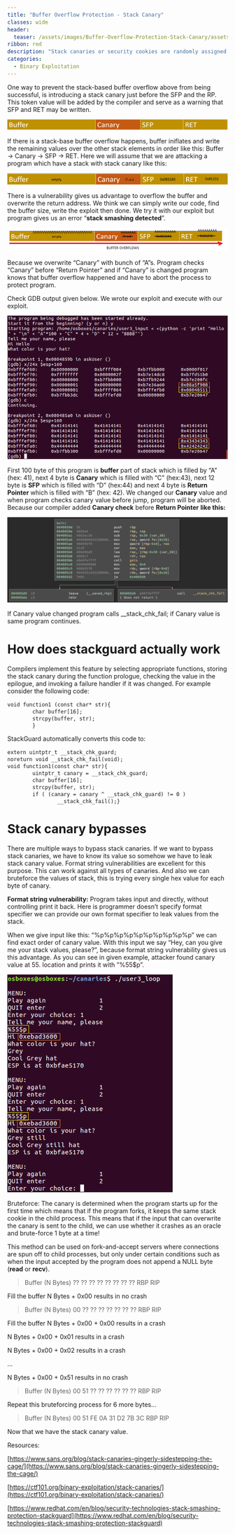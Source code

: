 ```yaml
---
title: "Buffer Overflow Protection - Stack Canary"
classes: wide
header:
  teaser: /assets/images/Buffer-Overflow-Protection-Stack-Canary/assets/logo.jpg
ribbon: red
description: "Stack canaries or security cookies are randomly assigned or tell-tale parts added to binary. It aims to protect from changing/manipulating critical stack values like “Return Address Pointer”."
categories:
  - Binary Exploitation
---
```


One way to prevent the stack-based buffer overflow above from being successful, is introducing a stack canary just before the SFP and the RP. This token value will be added by the compiler and serve as a warning that SFP and RET may be written.

![Untitled](/assets/images/Binary-Exploitation/Buffer-Overflow-Protection-Stack-Canary/Untitled.png)

If there is a stack-base buffer overflow happens, buffer iniflates and write the remaining values over the other stack elements in order like this: Buffer → Canary → SFP → RET. Here we will assume that we  are attacking a program which have a stack with stack canary like this:

![Untitled](/assets/images/Binary-Exploitation/Buffer-Overflow-Protection-Stack-Canary/Untitled%201.png)

There is a vulnerability gives us advantage to overflow the buffer and overwrite the return address. We think we can simply write our code, find the buffer size, write the exploit then done. We try it with our exploit but program gives us an error “**stack smashing detected**”.

![Untitled](/assets/images/Binary-Exploitation/Buffer-Overflow-Protection-Stack-Canary/Untitled%202.png)

Because we overwrite “Canary” with bunch of “A”s. Program checks “Canary” before “Return Pointer” and if “Canary” is changed program knows that buffer overflow happened and have to abort the process to protect program.

Check GDB output given below. We wrote our exploit and execute with our exploit.

![Untitled](/assets/images/Binary-Exploitation/Buffer-Overflow-Protection-Stack-Canary/Untitled%203.png)

First 100 byte of this program is **buffer** part of stack which is filled by “A” (hex: 41), next 4 byte is **Canary** which is filled with “C” (hex:43), next 12 byte is **SFP** which is filled with “D” (hex:44) and next 4 byte is **Return Pointer** which is filled with “B” (hex: 42). We changed our **Canary** value and when program checks canary value before jump, program will be aborted. Because our compiler added **Canary check** before  **Return Pointer** **like this:**

![Untitled](/assets/images/Binary-Exploitation/Buffer-Overflow-Protection-Stack-Canary/Untitled%204.png)

If Canary value changed program calls __stack_chk_fail; if Canary value is same program continues.

# How does stackguard actually work

Compilers implement this feature by selecting appropriate functions, storing the stack canary during the function prologue, checking the value in the epilogue, and invoking a failure handler if it was changed. For example consider the following code:

```
void function1 (const char* str){
        char buffer[16];
        strcpy(buffer, str);
        }
```

StackGuard automatically converts this code to:

```
extern uintptr_t __stack_chk_guard;
noreturn void __stack_chk_fail(void);
void function1(const char* str){
        uintptr_t canary = __stack_chk_guard;
        char buffer[16];
        strcpy(buffer, str);
        if ( (canary = canary ^ __stack_chk_guard) != 0 )
                __stack_chk_fail();}
```

# Stack canary bypasses

There are multiple ways to bypass stack canaries. If we want to bypass stack canaries, we have to know its value so somehow we have to leak stack canary value. Format string vulnerabilities are excellent for this purpose. This can work against all types of canaries. And also we can bruteforce the values of stack, this is trying every single hex value for each byte of canary.

**Format string vulnerability:** Program takes input and directly, without controlling print it back. Here is programmer doesn’t specify format specifier we can provide our own format specifier to leak values from the stack.

When we give input like this: “%p%p%p%p%p%p%p%p%p%p” we can find exact order of canary value. With this input we say “Hey, can you give me your stack values, please?”, because format string vulnerability gives us this advantage. As you can see in given example, attacker found canary value at 55. location and prints it with ”%55$p”.

![Untitled](/assets/images/Binary-Exploitation/Buffer-Overflow-Protection-Stack-Canary/Untitled%205.png)

Bruteforce: The canary is determined when the program starts up for the first time which means that if the program forks, it keeps the same stack cookie in the child process. This means that if the input that can overwrite the canary is sent to the child, we can use whether it crashes as an oracle and brute-force 1 byte at a time!

This method can be used on fork-and-accept servers where connections are spun off to child processes, but only under certain conditions such as when the input accepted by the program does not append a NULL byte (**read** or **recv**).

> Buffer (N Bytes)               ?? ?? ?? ?? ?? ?? ?? ??               RBP               RIP
> 

Fill the buffer N Bytes + 0x00 results in no crash

> Buffer (N Bytes)               00 ?? ?? ?? ?? ?? ?? ??               RBP               RIP
> 

Fill the buffer N Bytes + 0x00 + 0x00 results in a crash

N Bytes + 0x00 + 0x01 results in a crash

N Bytes + 0x00 + 0x02 results in a crash

...

N Bytes + 0x00 + 0x51 results in no crash

> Buffer (N Bytes)               00 51 ?? ?? ?? ?? ?? ??               RBP               RIP
> 

Repeat this bruteforcing process for 6 more bytes...

> Buffer (N Bytes)               00 51 FE 0A 31 D2 7B 3C          RBP               RIP
> 

Now that we have the stack canary value.

Resources:

[https://www.sans.org/blog/stack-canaries-gingerly-sidestepping-the-cage/](https://www.sans.org/blog/stack-canaries-gingerly-sidestepping-the-cage/)

[https://ctf101.org/binary-exploitation/stack-canaries/](https://ctf101.org/binary-exploitation/stack-canaries/)

[https://www.redhat.com/en/blog/security-technologies-stack-smashing-protection-stackguard](https://www.redhat.com/en/blog/security-technologies-stack-smashing-protection-stackguard)
